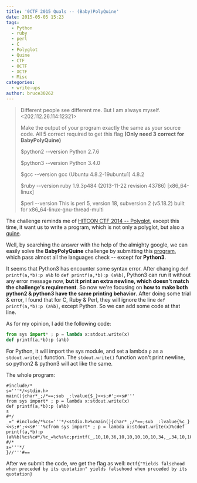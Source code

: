 ```yaml
---
title: '0CTF 2015 Quals -- (Baby)PolyQuine'
date: 2015-05-05 15:23
tags:
  - Python
  - ruby
  - perl
  - C
  - Polyglot
  - Quine
  - CTF
  - 0CTF
  - XCTF
  - Misc
categories:
  - write-ups
author: bruce30262
---
```

> Different people see different me.
> But I am always myself.
> <202.112.26.114:12321>
>
> Make the output of your program exactly the same as your source code.
> All 5 correct required to get this flag **(Only need 3 correct for BabyPolyQuine)**
> 
>$python2 --version
> Python 2.7.6
>
> $python3 --version
> Python 3.4.0
>
>$gcc --version
> gcc (Ubuntu 4.8.2-19ubuntu1) 4.8.2
>
> $ruby --version
> ruby 1.9.3p484 (2013-11-22 revision 43786) [x86_64-linux]
>
> $perl --version
> This is perl 5, version 18, subversion 2 (v5.18.2) built for x86_64-linux-gnu-thread-multi
<!-- more -->

The challenge reminds me of [HITCON CTF 2014 -- Polyglot](https://github.com/ctfs/write-ups-2014/tree/master/hitcon-ctf-2014/polyglot), except this time, it want us to write a program, which is not only a polyglot, but also a [quine](http://en.wikipedia.org/wiki/Quine_%28computing%29).  

Well, by searching the answer with the help of the almighty google, we can easily solve the **BabyPolyQuine** challenge by submitting this [program](http://shinh.skr.jp/obf/poly_quine.txt), which pass almost all the languages check -- except for **Python3**.

It seems that Python3 has encounter some syntax error. After changing `def printf(a,*b):p a%b` to `def printf(a,*b):p (a%b)`, Python3 can run it without any error message now, **but it print an extra newline, which doesn't match the challenge's requirement**. So now we're focusing on **how to make both python2 & python3 have the same printing behavior**. After doing some trial & error, I found that for C, Ruby & Perl, they will ignore the line `def printf(a,*b):p (a%b)`, except Python. So we can add some code at that line. 

As for my opinion, I add the following code:
	 
```python 
from sys import* ; p = lambda x:stdout.write(x)
def printf(a,*b):p (a%b)
```

For Python, it will import the sys module, and set a lambda `p` as a `stdout.write()` function. The `stdout.write()` function won't print newline, so python2 & python3 will act like the same. 

The whole program:
```
#include/*
s='''*/<stdio.h>
main(){char*_;/*==;sub _:lvalue{$_}<<s;#';<<s#'''
from sys import* ; p = lambda x:stdout.write(x)
def printf(a,*b):p (a%b)
s
#*/
_=" #include/*%cs='''*/<stdio.h>%cmain(){char*_;/*==;sub _:lvalue{%c_}<<s;#';<<s#'''%cfrom sys import* ; p = lambda x:stdout.write(x)%cdef printf(a,*b):p (a%%b)%cs%c#*/%c_=%c%s%c;printf(_,10,10,36,10,10,10,10,10,34,_,34,10,10,10,10);%c#/*%cs='''*/%c}//'''#==%c";printf(_,10,10,36,10,10,10,10,10,34,_,34,10,10,10,10);
#/*
s='''*/
}//'''#==
```

After we submit the code, we get the flag as well: `0ctf{"Yields falsehood when preceded by its quotation" yields falsehood when preceded by its quotation}`
